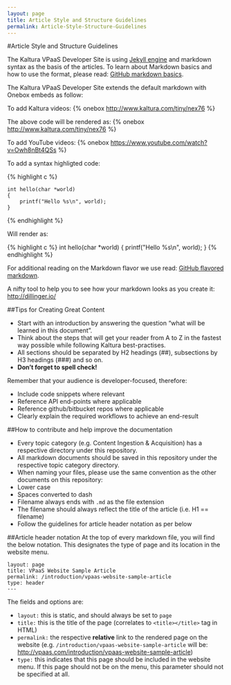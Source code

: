 ```yaml
---
layout: page
title: Article Style and Structure Guidelines
permalink: Article-Style-Structure-Guidelines
---
```


#Article Style and Structure Guidelines

The Kaltura VPaaS Developer Site is using [Jekyll engine](http://jekyllrb.com/) and markdown syntax as the basis of the articles.
To learn about Markdown basics and how to use the format, please read: [GitHub markdown basics](https://help.github.com/articles/markdown-basics/).

The Kaltura VPaaS Developer Site extends the default markdown with Onebox embeds as follow:

To add Kaltura videos: 
&#123;% onebox http://www.kaltura.com/tiny/nex76 %&#125;

The above code will be rendered as:
{% onebox http://www.kaltura.com/tiny/nex76 %}

To add YouTube videos: 
&#123;% onebox https://www.youtube.com/watch?v=Owh8nBt4QSs %&#125;

To add a syntax highligted code:

&#123;% highlight c %&#125;
```
int hello(char *world)  
{  
    printf("Hello %s\n", world);  
}  
```
&#123;% endhighlight %&#125;

Will render as:

{% highlight c %}
int hello(char *world)
{
    printf("Hello %s\n", world);
}
{% endhighlight %}

For additional reading on the Markdown flavor we use read: [GitHub flavored markdown](https://help.github.com/articles/github-flavored-markdown/).

A nifty tool to help you to see how your markdown looks as you create it: http://dillinger.io/

##Tips for Creating Great Content

* Start with an introduction by answering the question “what will be learned in this document”.
* Think about the steps that will get your reader from A to Z in the fastest way possible while following Kaltura best-practises.
* All sections should be separated by H2 headings (##), subsections by H3 headings (###) and so on.
* **Don’t forget to spell check!**

Remember that your audience is developer-focused, therefore:
* Include code snippets where relevant
* Reference API end-points where applicable
* Reference github/bitbucket repos where applicable
* Clearly explain the required workflows to achieve an end-result


##How to contribute and help improve the documentation

* Every topic category (e.g. Content Ingestion & Acquisition) has a respective directory under this repository.
* All markdown documents should be saved in this repository under the respective topic category directory.
* When naming your files, please use the same convention as the other documents on this repository:
 * Lower case
 * Spaces converted to dash
 * Filename always ends with `.md` as the file extension
 * The filename should always reflect the title of the article (i.e. H1 == filename)
* Follow the guidelines for article header notation as per below


##Article header notation
At the top of every markdown file, you will find the below notation. This designates the type of page and its location in the website menu.

```---
layout: page
title: VPaaS Website Sample Article
permalink: /introduction/vpaas-website-sample-article
type: header
---
```

The fields and options are:  

* `layout:` this is static, and should always be set to `page`
* `title:` this is the title of the page (correlates to `<title></title>` tag in HTML)
* `permalink:` the respective **relative** link to the rendered page on the website (e.g. `/introduction/vpaas-website-sample-article` will be: http://vpaas.com/introduction/vpaas-website-sample-article)
* `type:` this indicates that this page should be included in the website menu. If this page should not be on the menu, this parameter should not be specified at all.
